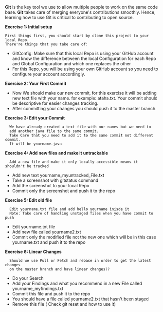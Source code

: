 **Git** is the key tool we use to allow multiple people to work on the same code base.  **Git** takes care of merging everyone's contributions smoothly.  Hence, learning how to use Git is critical to contributing to open source.


**Exercise 1: Initial setup**

    First things first, you should start by clone this project to your local Repo. 
    There're things that you take care of:
  * GitConfig: Make sure that this local Repo is using your GitHub account and know the difference between the local Configuration for each     Repo and Global Configuration and which one replaces the other
  * For this Repo, you will be using your own GitHub account so you need to configure your account accordingly. 
  
  **Exercise 2: Your First Commit**

  * Now We should make our new commit, for this exercise it will be adding new text file with your name.
      for example: ataha.txt. Your commit should be descriptive for easier changes tracking.
  * After committing your changes you should push it to the master branch.
  
  **Exercise 3: Edit your Commit**

      We have already created a text file with our names but we need to 
      add another java file to the same commit. 
      Take Care that you need to add it to the same commit not different commit.
      It will be yourname.java
      
  **Exercise 4: Add new files and make it untrackable**
   
      Add a new file and make it only locally accessible means it shouldn't be tracked
      
 * Add new text yourname_myuntracked_File.txt
 * Take a screenshot with gitstatus command
 * Add the screenshot to your local Repo
 * Commit only the screenshot and push it to the repo
 
    
  **Exercise 5: Edit old file**
   
      Edit yourname.txt file and add hello yourname inisde it
      Note: Take care of handling unstaged files when you have commit to push
      
 * Edit yourname.txt file
 * Add new file called yourname2.txt
 * Commit only the modified file not the new one which will be in this case yourname.txt and push it to the repo
    
    
  **Exercise 6: Linear Changes**
      
      Should we use Pull or Fetch and rebase in order to get the latest changes 
      on the master branch and have linear changes??
* Do your Search
* Add your Findings and what you recommend in a new File called yourname_myfindings.txt
* Commit this file and push it to the repo
* You should have a file called yourname2.txt that hasn't been staged
* Remove this file ( Check git reset and how to use it)
    
    
   
   
     
    
